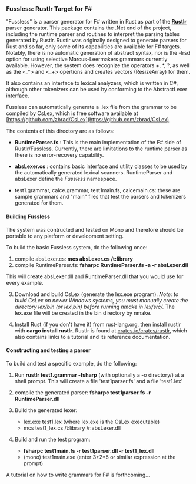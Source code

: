 ### Fussless: Rustlr Target for F\#

"Fussless" is a parser generator for F\# written in Rust as part of the
**[Rustlr](https://crates.io/crates/rustlr)** parser generator. This package contains the .Net end of the project, including the runtime parser and
routines to interpret the parsing tables generated by Rustlr.
Rustlr was originally designed to generate parsers for Rust and 
so far, only some of its capabilities are available for F# targets.  Notably,
there is no automatic generation of abstract syntax, nor is the -lrsd option
for using selective Marcus-Leermakers grammars currently available.  However,
the system does recognize the operators +, \*, ?, as well as the <\_*> and
<\_+> opertions and creates vectors (ResizeArray) for them.

It also contains an interface to lexical analyzers, which is written in C#,
although other tokenizers can be used by conforming to the AbstractLexer
interface.

Fussless can automatically generate a .lex file from the grammar to be
compiled by CsLex, which is free software available at
[https://github.com/zbrad/CsLex](https://github.com/zbrad/CsLex)


The contents of this directory are as follows:

- **RuntimeParser.fs** : This is the main implementation of the F# side of
  Rustlr/Fussless.  Currently, there are limitations to the runtime parser
  as there is no error-recovery capability.  

- **absLexer.cs** : contains basic interface and utility classes to be used by
  the automatically generated lexical scanners. RuntimeParser and absLexer define the *Fussless* namespace.

- test1.grammar, calce.grammar, test1main.fs, calcemain.cs: these are
  sample grammars and "main" files that test the parsers and tokenizers
  generated for them.


#### Building Fussless

The system was contructed and tested on Mono and therefore should be
portable to any platform or development setting.

To build the basic Fussless system, do the following once:

1. compile absLexer.cs:  **mcs absLexer.cs /t:library**
2. compile RuntimeParser.fs:  **fsharpc RuntimeParser.fs -a -r absLexer.dll**

This will create absLexer.dll and RuntimeParser.dll that you would use for
every example.

3. Download and build CsLex (generate the lex.exe program).
   *Note: to build CsLex on newer Windows systems, you must manually create the directory lex/bin (or lex\bin) before running nmake in lex/src/.*  The lex.exe file
will be created in the bin directory by nmake.




4. Install Rust (if you don't have it) from rust-lang.org, then install
rustlr with **cargo install rustlr**.   Rustlr is found at [crates.io/crates/rustlr](https://crates.io/crates/rustlr), which also contains links to
a tutorial and its reference documentation.


#### Constructing and testing a parser

To build and test a specific example, do the following:

1. Run **rustlr test1.grammar -fsharp** (with optionally a -o directory/) at a
   shell prompt. This will create a file 'test1parser.fs' and a file 'test1.lex'

2. compile the generated parser: **fsharpc test1parser.fs -r RuntimeParser.dll**

3. Build the generated lexer:
   - lex.exe test1.lex   (where lex.exe is the CsLex executable)
   - mcs test1_lex.cs /t:library /r:absLexer.dll

4. Build and run the test program:
   - **fsharpc test1main.fs -r test1parser.dll -r test1_lex.dll**
   - (mono) test1main.exe  (enter 3+2*5 or similar expression at the prompt)


<p>
A tutorial on how to write grammars for F# is forthcoming...
